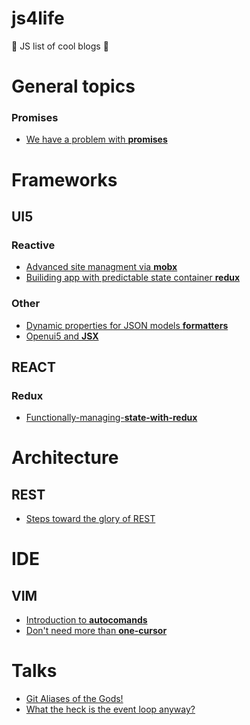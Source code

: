 # js4life
:green_book: JS list of cool blogs :orange_book:

General topics
======

### Promises
* [We have a problem with **promises**](https://pouchdb.com/2015/05/18/we-have-a-problem-with-promises.html)

Frameworks
======

## UI5
### Reactive 
* [Advanced site managment via **mobx** ](https://blogs.sap.com/2017/01/30/advanced-state-management-in-sapui5-via-mobx )
* [Builiding app with predictable state container **redux**](https://blogs.sap.com/2017/02/02/building-a-sapui5-application-with-predictable-state-container)

### Other
* [Dynamic properties for JSON models **formatters**](https://blogs.sap.com/2016/02/02/check-please-or-dynamic-properties-in-jsonmodel)
* [Openui5 and **JSX**](https://medium.com/@masch/openui5-and-jsx-fc993032490b#.xl2peqoxk)

## REACT
### Redux
* [Functionally-managing-**state-with-redux**](https://wecodetheweb.com/2015/09/29/functionally-managing-state-with-redux/)

Architecture
======

## REST
* [Steps toward the glory of REST](https://www.martinfowler.com/articles/richardsonMaturityModel.html)


IDE
======

## VIM
* [Introduction to **autocomands**](http://learnvimscriptthehardway.stevelosh.com/chapters/12.html)
* [Don't need more than **one-cursor**](https://medium.com/@schtoeffel/you-don-t-need-more-than-one-cursor-in-vim-2c44117d51db)

Talks
======
* [Git Aliases of the Gods!](https://www.youtube.com/watch?v=3IIaOj1Lhb0)
* [What the heck is the event loop anyway?](https://www.youtube.com/watch?v=8aGhZQkoFbQ)
